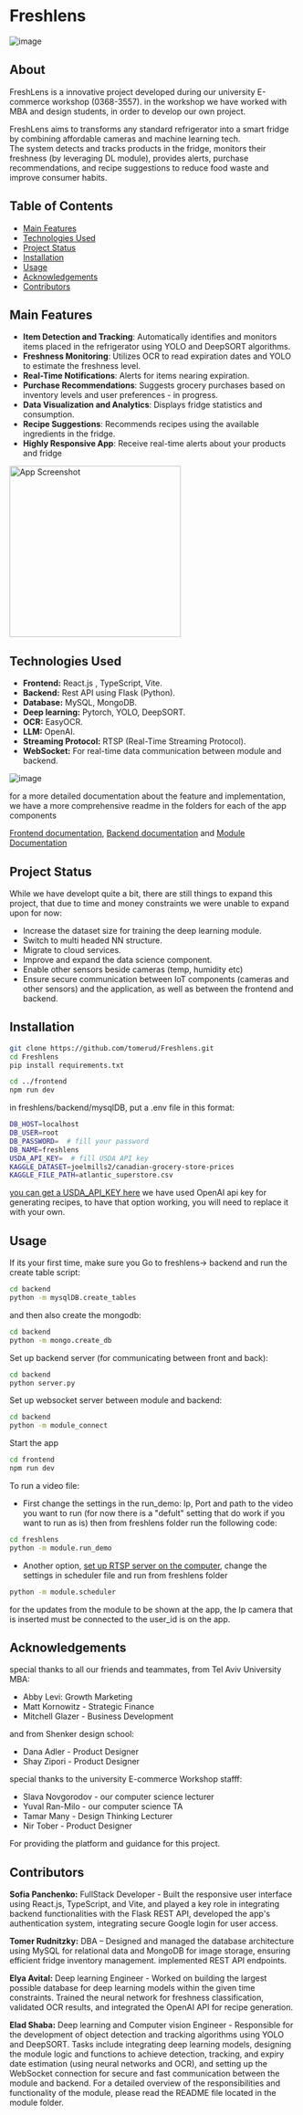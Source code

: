 # Freshlens

![image](https://github.com/user-attachments/assets/f8d4a865-584b-4bf8-afbe-fa5c1091537b)

## About

FreshLens is a innovative project developed during our university E-commerce workshop (0368-3557).
in the workshop we have worked with MBA and design students, in order to develop our own project.

FreshLens aims to transforms any standard refrigerator into a smart fridge by combining affordable cameras and machine learning tech.  
The system detects and tracks products in the fridge, monitors their freshness (by leveraging DL module), provides alerts, purchase recommendations, and recipe suggestions to reduce food waste and improve consumer habits.


## Table of Contents

- [Main Features](#main-Features)
- [Technologies Used](#technologies-used)
- [Project Status](#project-status)
- [Installation](#installation)
- [Usage](#usage)
- [Acknowledgements](#acknowledgements)
- [Contributors](#Contributors)

## Main Features
- **Item Detection and Tracking**: Automatically identifies and monitors items placed in the refrigerator using YOLO and DeepSORT algorithms.
- **Freshness Monitoring**: Utilizes OCR to read expiration dates and YOLO to estimate the freshness level.
- **Real-Time Notifications**: Alerts for items nearing expiration.
- **Purchase Recommendations**: Suggests grocery purchases based on inventory levels and user preferences - in progress.
- **Data Visualization and Analytics**: Displays fridge statistics and consumption.
- **Recipe Suggestions**: Recommends recipes using the available ingredients in the fridge.
- **Highly Responsive App**: Receive real-time alerts about your products and fridge


<img src="https://github.com/user-attachments/assets/d0cd3a48-56eb-4912-8b85-32657afcac47" alt="App Screenshot" width="300" />


## Technologies Used
- **Frontend:** React.js , TypeScript, Vite.
- **Backend:** Rest API using Flask (Python).
- **Database:** MySQL, MongoDB.
- **Deep learning:** Pytorch, YOLO, DeepSORT.
- **OCR:** EasyOCR.
- **LLM:** OpenAI.
- **Streaming Protocol:** RTSP (Real-Time Streaming Protocol).
- **WebSocket:** For real-time data communication between module and backend.


![image](https://github.com/user-attachments/assets/a3949139-635d-4753-bc09-0d897cea7904)


for a more detailed documentation about the feature and implementation, we have a more comprehensive readme in the folders for each of the app components


[Frontend documentation](https://github.com/tomerud/Freshlens/blob/main/frontend/README.md), 
[Backend documentation](https://github.com/tomerud/Freshlens/blob/main/backend/README.md) and
[Module Documentation](https://github.com/tomerud/Freshlens/blob/main/module/README.md)


## Project Status
While we have developt quite a bit, there are still things to expand this project, that due to time and money constraints we were unable to expand upon for now:
- Increase the dataset size for training the deep learning module.
- Switch to multi headed NN structure.
- Migrate to cloud services.
- Improve and expand the data science component.
- Enable other sensors beside cameras (temp, humidity etc)
- Ensure secure communication between IoT components (cameras and other sensors) and the application, as well as between the frontend and backend.


## Installation

```bash
git clone https://github.com/tomerud/Freshlens.git
cd Freshlens
pip install requirements.txt

cd ../frontend
npm run dev
```

in freshlens/backend/mysqlDB, put a .env file in this format:
```bash
DB_HOST=localhost
DB_USER=root
DB_PASSWORD=  # fill your password
DB_NAME=freshlens
USDA_API_KEY=  # fill USDA API key
KAGGLE_DATASET=joelmills2/canadian-grocery-store-prices
KAGGLE_FILE_PATH=atlantic_superstore.csv
```

[you can get a USDA_API_KEY here](https://www.ers.usda.gov/developer/data-apis)
we have used OpenAI api key for generating recipes, to have that option working, you will need to replace it with your own.

## Usage
If its your first time, make sure you Go to freshlens-> backend and run the create table script:
```bash
cd backend
python -m mysqlDB.create_tables
```

and then also create the mongodb:
```bash
cd backend
python -m mongo.create_db
```

Set up backend server (for communicating between front and back):
```bash
cd backend
python server.py
```

Set up websocket server between module and backend:
```bash
cd backend
python -m module_connect
```

Start the app
```bash
cd frontend
npm run dev
```

To run a video file:
- First change the settings in the run_demo: Ip, Port and path to the video you want to run
(for now there is a "defult" setting that do work if you want to run as is)
then
from freshlens folder run the following code:

``` bash
cd freshlens
python -m module.run_demo
```


- Another option, [set up RTSP server on the computer](https://github.com/insight-platform/Fake-RTSP-Stream), change the settings in scheduler file and run
from freshlens folder

``` bash
python -m module.scheduler
```

for the updates from the module to be shown at the app, the Ip camera that is inserted must be connected to the user_id is on the app.

## Acknowledgements

special thanks to all our friends and teammates, from Tel Aviv University MBA:
- Abby Levi: Growth Marketing
- Matt Kornowitz - Strategic Finance
- Mitchell Glazer - Business Development

and from Shenker design school:
- Dana Adler - Product Designer
- Shay Zipori - Product Designer

special thanks to the university E-commerce Workshop stafff: 
- Slava Novgorodov - our computer science lecturer
- Yuval Ran-Milo - our computer science TA
- Tamar Many - Design Thinking Lecturer
- Nir Tober - Product Designer

For providing the platform and guidance for this project.

## Contributors
**Sofia Panchenko:** FullStack Developer - Built the responsive user interface using React.js, TypeScript, and Vite, and played a key role in integrating backend functionalities with the Flask REST API,
developed the app's authentication system, integrating secure Google login for user access.

**Tomer Rudnitzky:**  DBA – Designed and managed the database architecture using MySQL for relational data and MongoDB for image storage, ensuring efficient fridge inventory management. implemented REST API endpoints.

**Elya Avital:** Deep learning Engineer - Worked on building the largest possible database for deep learning models within the given time constraints. Trained the neural network for freshness classification, validated OCR results, and integrated the OpenAI API for recipe generation.

**Elad Shaba:** Deep learning and Computer vision Engineer  - Responsible for the development of object detection and tracking algorithms using YOLO and DeepSORT. Tasks include integrating deep learning models, designing the module logic and functions to achieve detection, tracking, and expiry date estimation (using neural networks and OCR), and setting up the WebSocket connection for secure and fast communication between the module and backend.
For a detailed overview of the responsibilities and functionality of the module, please read the README file located in the module folder.
